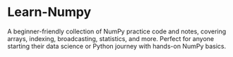 # Learn-Numpy
A beginner-friendly collection of NumPy practice code and notes, covering arrays, indexing, broadcasting, statistics, and more. Perfect for anyone starting their data science or Python journey with hands-on NumPy basics.
